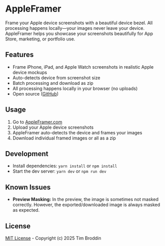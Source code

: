 # AppleFramer

Frame your Apple device screenshots with a beautiful device bezel. All processing happens locally—your images never leave your device. AppleFramer helps you showcase your screenshots beautifully for App Store, marketing, or portfolio use.

## Features
- Frame iPhone, iPad, and Apple Watch screenshots in realistic Apple device mockups
- Auto-detects device from screenshot size
- Batch processing and download as zip
- All processing happens locally in your browser (no uploads)
- Open source ([GitHub](https://github.com/timbroddin/appleframer.com))

## Usage
1. Go to [AppleFramer.com](https://appleframer.com)
1. Upload your Apple device screenshots
2. AppleFramer auto-detects the device and frames your images
3. Download individual framed images or all as a zip

## Development
- Install dependencies: `yarn install` or `npm install`
- Start the dev server: `yarn dev` or `npm run dev`

## Known Issues
- **Preview Masking:** In the preview, the image is sometimes not masked correctly. However, the exported/downloaded image is always masked as expected.

## License
[MIT License](LICENSE) - Copyright (c) 2025 Tim Broddin 
